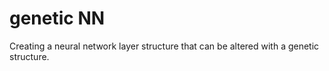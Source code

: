 # genetic NN
 Creating a neural network layer structure that can be altered with a genetic structure.
